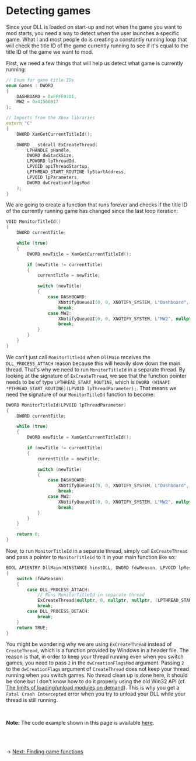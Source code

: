 # Detecting games
Since your DLL is loaded on start-up and not when the game you want to mod starts, you need a way to detect when the user launches a specific game.
What I and most people do is creating a constantly running loop that will check the title ID of the game currently running to see if it's equal to the title ID of the game we want to mod.

First, we need a few things that will help us detect what game is currently running:
```C++
// Enum for game title IDs
enum Games : DWORD
{
    DASHBOARD = 0xFFFE07D1,
    MW2 = 0x41560817
};

// Imports from the Xbox libraries
extern "C" 
{
    DWORD XamGetCurrentTitleId();

    DWORD __stdcall ExCreateThread(
        LPHANDLE pHandle,
        DWORD dwStackSize,
        LPDWORD lpThreadId,
        LPVOID apiThreadStartup,
        LPTHREAD_START_ROUTINE lpStartAddress,
        LPVOID lpParameters,
        DWORD dwCreationFlagsMod
    );
}
```

We are going to create a function that runs forever and checks if the title ID of the currently running game has changed since the last loop iteration:
```C++
VOID MonitorTitleId()
{
    DWORD currentTitle;

    while (true)
    {
        DWORD newTitle = XamGetCurrentTitleId();

        if (newTitle != currentTitle)
        {
            currentTitle = newTitle;

            switch (newTitle)
            {
                case DASHBOARD:
                    XNotifyQueueUI(0, 0, XNOTIFY_SYSTEM, L"Dashboard", nullptr);
                    break;
                case MW2:
                    XNotifyQueueUI(0, 0, XNOTIFY_SYSTEM, L"MW2", nullptr);
                    break;
            }
        }
    }
}
```

We can't just call `MonitorTitleId` when `DllMain` receives the `DLL_PROCESS_ATTACH` reason because this will heavily slow down the main thread. That's why we need to run `MonitorTitleId` in a separate thread.
By looking at the signature of `ExCreateThread`, we see that the function pointer needs to be of type `LPTHREAD_START_ROUTINE`, which is `DWORD (WINAPI *PTHREAD_START_ROUTINE)(LPVOID lpThreadParameter);`. That means we need the signature of our `MonitorTitleId` function to become:
```C++
DWORD MonitorTitleId(LPVOID lpThreadParameter)
{
    DWORD currentTitle;

    while (true)
    {
        DWORD newTitle = XamGetCurrentTitleId();

        if (newTitle != currentTitle)
        {
            currentTitle = newTitle;

            switch (newTitle)
            {
                case DASHBOARD:
                    XNotifyQueueUI(0, 0, XNOTIFY_SYSTEM, L"Dashboard", nullptr);
                    break;
                case MW2:
                    XNotifyQueueUI(0, 0, XNOTIFY_SYSTEM, L"MW2", nullptr);
                    break;
            }
        }
    }

    return 0;
}
```

Now, to run `MonitorTitleId` in a separate thread, simply call `ExCreateThread` and pass a pointer to `MonitorTitleId` to it in your main function like so:
```C++
BOOL APIENTRY DllMain(HINSTANCE hinstDLL, DWORD fdwReason, LPVOID lpReserved)
{
    switch (fdwReason) 
    {
        case DLL_PROCESS_ATTACH:
            // Runs MonitorTitleId in separate thread
            ExCreateThread(nullptr, 0, nullptr, nullptr, (LPTHREAD_START_ROUTINE)MonitorTitleId, nullptr, 2);
            break;
        case DLL_PROCESS_DETACH:
            break;
    }
    return TRUE;
}
```

You might be wondering why we are using `ExCreateThread` instead of `CreateThread`, which is a function provided by Windows in a header file. The reason is that, in order to keep your thread running even when you switch games, you need to pass `2` in the `dwCreationFlagsMod` argument. Passing `2` to the `dwCreationFlags` argument of `CreateThread` does not keep your thread running when you switch games.
No thread clean up is done here, it should be done but I don't know how to do it properly using the old Win32 API (cf. [The limits of loading/unload modules on demand](DevelopmentWorkflow/development-workflow.md#the-limits)). This is why you get a `Fatal Crash Intercepted` error when you try to unload your DLL while your thread is still running.

<br/>

**Note:** The code example shown in this page is available [here](detecting-games.cpp).

<br/><br/>

&rarr; [Next: Finding game functions](../finding-functions.md)
